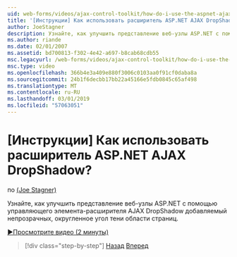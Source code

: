 ```yaml
---
uid: web-forms/videos/ajax-control-toolkit/how-do-i-use-the-aspnet-ajax-dropshadow-extender
title: '[Инструкции] Как использовать расширитель ASP.NET AJAX DropShadow? | Документы Майкрософт'
author: JoeStagner
description: Узнайте, как улучшить представление веб-узлы ASP.NET с помощью управляющего элемента-расширителя AJAX DropShadow добавляемый непрозрачных, округленное угол тени области o...
ms.author: riande
ms.date: 02/01/2007
ms.assetid: bd700813-f302-4e42-a697-b8cab68cdb55
msc.legacyurl: /web-forms/videos/ajax-control-toolkit/how-do-i-use-the-aspnet-ajax-dropshadow-extender
msc.type: video
ms.openlocfilehash: 366b4e3a409e880f3006c0103aa0f91cf0daba8a
ms.sourcegitcommit: 24b1f6decbb17bb22a45166e5fdb0845c65af498
ms.translationtype: MT
ms.contentlocale: ru-RU
ms.lasthandoff: 03/01/2019
ms.locfileid: "57063051"
---
```

<a name="how-do-i-use-the-aspnet-ajax-dropshadow-extender"></a>[Инструкции] Как использовать расширитель ASP.NET AJAX DropShadow?
====================
по [(Joe Stagner)](https://github.com/JoeStagner)

Узнайте, как улучшить представление веб-узлы ASP.NET с помощью управляющего элемента-расширителя AJAX DropShadow добавляемый непрозрачных, округленное угол тени области страниц.

[&#9654;Просмотрите видео (2 минуты)](https://channel9.msdn.com/Blogs/ASP-NET-Site-Videos/how-do-i-use-the-aspnet-ajax-dropshadow-extender)

> [!div class="step-by-step"]
> [Назад](how-do-i-use-the-aspnet-ajax-togglebutton-extender.md)
> [Вперед](how-do-i-use-the-aspnet-ajax-passwordstrength-extender.md)

